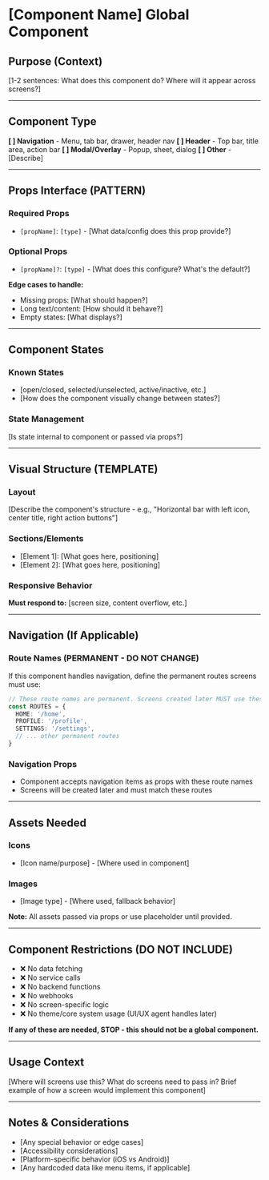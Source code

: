 # [Component Name] Global Component

## Purpose (Context)
[1-2 sentences: What does this component do? Where will it appear across screens?]

---

## Component Type
**[ ] Navigation** - Menu, tab bar, drawer, header nav
**[ ] Header** - Top bar, title area, action bar
**[ ] Modal/Overlay** - Popup, sheet, dialog
**[ ] Other** - [Describe]

---

## Props Interface (PATTERN)

### Required Props
- `[propName]`: `[type]` - [What data/config does this prop provide?]

### Optional Props  
- `[propName]?`: `[type]` - [What does this configure? What's the default?]

**Edge cases to handle:**
- Missing props: [What should happen?]
- Long text/content: [How should it behave?]
- Empty states: [What displays?]

---

## Component States

### Known States
- [open/closed, selected/unselected, active/inactive, etc.]
- [How does the component visually change between states?]

### State Management
[Is state internal to component or passed via props?]

---

## Visual Structure (TEMPLATE)

### Layout
[Describe the component's structure - e.g., "Horizontal bar with left icon, center title, right action buttons"]

### Sections/Elements
- [Element 1]: [What goes here, positioning]
- [Element 2]: [What goes here, positioning]

### Responsive Behavior
**Must respond to:** [screen size, content overflow, etc.]

---

## Navigation (If Applicable)

### Route Names (PERMANENT - DO NOT CHANGE)
If this component handles navigation, define the permanent routes screens must use:
```typescript
// These route names are permanent. Screens created later MUST use these exact names.
const ROUTES = {
  HOME: '/home',
  PROFILE: '/profile',
  SETTINGS: '/settings',
  // ... other permanent routes
}
```

### Navigation Props
- Component accepts navigation items as props with these route names
- Screens will be created later and must match these routes

---

## Assets Needed

### Icons
- [Icon name/purpose] - [Where used in component]

### Images
- [Image type] - [Where used, fallback behavior]

**Note:** All assets passed via props or use placeholder until provided.

---

## Component Restrictions (DO NOT INCLUDE)
- ❌ No data fetching
- ❌ No service calls
- ❌ No backend functions
- ❌ No webhooks  
- ❌ No screen-specific logic
- ❌ No theme/core system usage (UI/UX agent handles later)

**If any of these are needed, STOP - this should not be a global component.**

---

## Usage Context
[Where will screens use this? What do screens need to pass in? Brief example of how a screen would implement this component]

---

## Notes & Considerations
- [Any special behavior or edge cases]
- [Accessibility considerations]
- [Platform-specific behavior (iOS vs Android)]
- [Any hardcoded data like menu items, if applicable]